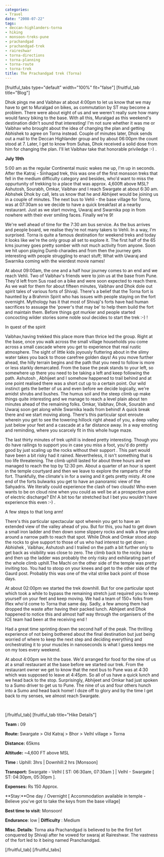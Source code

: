 ```yaml
---
categories:
- Travel
date: "2008-07-22"
tags:
- deccan-highlanders-torna
- hiking
- monsoon-treks-pune
- prachandgad
- prachandgad-trek
- raireshwar
- torna-directions
- torna-planning
- torna-route
- torna-trek
title: The Prachandgad trek (Torna)
---
```


\[fruitful\_tabs type="default" width="100%" fit="false"\] \[fruitful\_tab title="Blog"\]

Dhok pings me and Vaibhav at about 4:00pm to let us know that we may have to get to Muralgad on bikes, as commutation by ST may become a problem. There were about eight of us and we weren't really sure how many would fancy biking to the base. With all this, Muralgad as this weekend's destination didn't sound that interesting! I'm not sure whether it was me or Vaibhav who brought about the idea of changing the plan and getting Abhishek to agree on Torna instead. Couple of minutes later, Dhok sends out a mail to the Deccan Highlander group and by about 06:00pm the count stood at 7. Later, I get to know from Suhas, Dhok received a solid dose from him for changing the plan. I'll let Vaibhav take that honorable priviledge :-) .

**July 19th**

5:00 am as the regular Continental music wakes me up, I'm up in seconds. After the Katraj - Sinhagad trek, this was one of the first monsoon treks that fell in the medium difficulty category and besides, who'd want to miss the oppurtunity of trekking to a place that was approx. 4,600ft above MSL? Ashutosh, Sourabh, Omkar, Vaibhav and I reach Swargate at about 6:30 am. Abhshek Dhok by call, lets us know that he and Abhijeet would be joining us in a couple of minutes. The next bus to Vehli - the base village for Torna, was at 07:30am so we decide to have a quick breakfast at a nearby restaurant. Just as we start moving, Uwaraj and Swarnika pop in from nowhere with their ever smiling faces. Finally we're 9!

We're well ahead of time for the 7:30 am bus service. As the bus arrives and people board, we realise they're not many takers to Vehli. In a way, I'm surprised. Torna is quite a famous destination for weekend treks and today it looks like we're the only group all set to explore it. The first half of the 65 kms journey goes pretty somber with not much activity from anyone. Soon we hit upon playing Dumb charades and from then the journey gets interesting with people struggling to enact stuff; What with Uwaraj and Swarnika coming with the wierdest movie names!

At about 09:00am, the one and a half hour journey comes to an end and we reach Vehli. Two of Vaibhav's friends were to join us at the base from Pune. They'd left from Sus road on a bike and were soon expected to reach there. As we wait for them for about fifteen minutes, Vaibhav and Dhok dole out spirit tales of various forts of Shivaji. There's a belief that the Torna fort is haunted by a Brahmin Spirit who has issues with people staying on the fort overnight. Mythology has it that most of Shivaji's forts have had human sacrifices to assuage the 'power's that may be' to help them build the fort and maintain them. Before things got murkier and people started concocting wilder stories some noble soul decides to start the trek :-) !

In quest of the spirit

Vaibhav,having trekked this place more than thrice led the group. Right at the base, once you walk across the small village households you come across a small cascade where you get to experience that real rustic atmosphere. The sight of little kids joyously fluttering about in the slimy water takes you back to those carefree golden days! As you move further ahead, the hilly terrain begins and the path that you need to follow is more or less starkly demarcated. From the base the peak stands to your left, so somewhere up there you need to be taking a left and keep following the path. Ashutosh , Abhijeet and I somehow happened to trail behind and at one point realised there was a short cut up to a certain point. Our wild instinct gets the better of us and even before we decide logically, we're amidst shrubs and bushes. The humus soil and the steep climb up make things quite interesting and we manage to reach a level plain about ten minutes ahead of the remaining folks. Omkar, Vaibhav, Dhok, Sourabh and Uwaraj soon get along while Swarnika leads from behind! A quick break there and we start moving along. There's this particular spot enroute wherein you get to see the towering hillock right ahead of you, a deep valley just below your feet and a cascade at a far distance away. In a way emoting and reminding, where you scarcely fit in this whole huge maze.

The last thirty minutes of trek uphill is indeed pretty interesting. Though you do have railings to support you in case you miss a foot, you'd do pretty good by just scaling up the rocks without their support . This part would have been a bit risky had it rained. Nevertheless, it isn't something that is too life threatening. The climb uphill lasted for about three hours and we managed to reach the top by 12:30 pm. About a quarter of an hour is spent in the temple courtyard and then we leave to explore the ramparts of the fort. Thankfully, the climate's in for a swing and it gets pretty misty. At one end of the forts bulwarks you get to have an panoramic view of the Sahyadris. We literally could experience the clash of two clouds! Who even wants to be on cloud nine when you could as well be at a prospective point of electric discharge? Eh! A bit too far stretched but I bet you wouldn't have experience this even :-) .

A few steps to that long arm!

There's this particular spectacular spot wherein you get to have an extended view of the valley ahead of you. But for this, you had to get down a small iron ladder and then down some slippery rocks and walk a few yards around a narrow path to reach that spot. While Dhok and Omkar stood atop the rocks to give support to those of us who had interest to get down ; Abhishek , Vaibhav, Ashutosh and I trailed on the path a bit further only to get back as visibility was close to zero. The climb back to the rocky base and then up the ladder was probably the only risky and exhilarating part of the whole climb uphill.The Machi on the other side of the temple was pretty inviting too. You had to stoop on your knees and get to the other side of the Gaurd post. Probably this was one of the vital strike back point of those days.

At about 02:00pm we started the trek downhill. But for one particular spot which took a while to bypass the remaining stretch just required you to keep yourself on your feet and keep moving. We had a team of 150+ folks from Iflex who'd come to Torna that same day. Sadly, a few among them had dropped the waste after having their packed lunch. Abhijeet and Dhok happened to notice this and almost half way through the organisers of the ICE team had been at the receiving end !

Had a great time sprinting down the second half of the peak. The thrilling experience of not being bothered about the final destination but just being worried of where to keep the next step and deciding everything and orchestrating it to your muscles in nanoseconds is what I guess keeps me on my toes every weekend.

At about 4:00pm we hit the base. We'd arranged for food for the nine of us at a small restaurant at the base before we started our trek. From the restaurant owner we get to know that the next bus to Pune was at 4:30 which was supposed to leave at 4:45pm. So all of us have a quick lunch and we head back to the stop. Surprisingly, Abhijeet and Omkar had just spoken to a Sumo driver to get us to Pune. The nine of us and four others hunch into a Sumo and head back home! I doze off to glory and by the time I get back to my senses, we almost reach Swargate.

 

\[/fruitful\_tab\] \[fruitful\_tab title="Hike Details"\]

**Team :** 09

**Route:** Swargate > Old Katraj > Bhor > VelhI village > Torna

**Distance:** 65kms

**Altitude:** ~4,600 FT above MSL

**Time :** Uphill: 3hrs | Downhill:2 hrs \[Monsoon\]

**Transport:** Swargate - VelhI \[ ST: 06:30am, 07:30am \] | VelhI - Swargate \[ ST: 04:30pm, 05:30pm \].

**Expenses:** Rs 150 Approx.

**Stay:**One day / Overnight \[ Accommodation available in temple - Believe you've got to take the keys from the base village\]

**Best time to visit**: Monsoon!

**Endurance**: low | **Difficulty** : Medium

**Misc. Details**: Torna aka Prachandgad is believed to be the first fort conquered by Shivaji after he vowed for swaraj at Raireshwar. The vastness of the fort led to it being named Pranchandgad.

\[/fruitful\_tab\] \[/fruitful\_tabs\]

